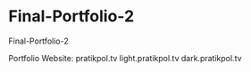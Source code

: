 # Final-Portfolio-2
 Final-Portfolio-2

Portfolio Website:
pratikpol.tv
light.pratikpol.tv
dark.pratikpol.tv
